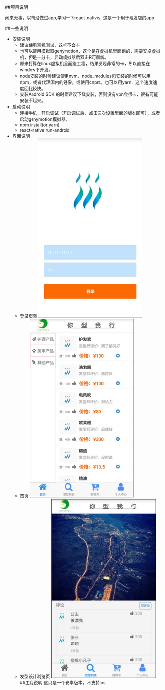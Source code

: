 ##项目说明

闲来无事，以前没做过app,学习一下react-native。这是一个用于理发店的app

##一些说明

* 安装说明
    *  建议使用真机测试，这样不会卡
    *  也可以使用模拟器genymotion，这个是在虚拟机里面跑的，需要安卓虚拟机，但是十分卡，启动模拟器后双击R可刷新。
    *  原来打算在linux虚拟机里面跑工程，结果发现非常的卡，所以直接在window下开发。
    *  node安装的时候建议使用nvm，node_modules包安装的时候可以用npm，或者代理国内的镜像，或使用cnpm。也可以用yarn，这个速度速度回比较快。
    *  安装Android SDK 的时候建议下载安装，否则没有vpn会很卡，很有可能安装不起来。
* 启动说明
    *  连接手机，开启调试（开启调试后，点击三次设置里面的版本即可），或者启动genymotion模拟器。
    *  npm install(or yarn)
    *  react-native run-android
* 界面说明
    *  登录页面
    ![login](/readme/login.png)
    *  首页
    ![home](/readme/home.png)
    *  发型设计浏览页
    ![design](/readme/design.png)
##工程说明
这只是一个安卓版本，不支持ios
